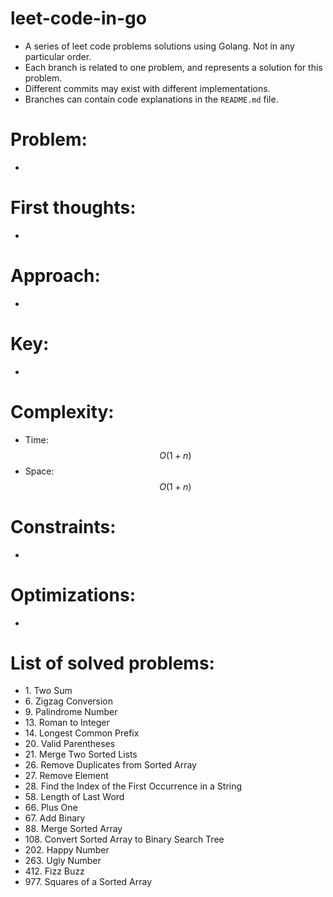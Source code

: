# leet-code-in-go
- A series of leet code problems solutions using Golang. Not in any particular order.
- Each branch is related to one problem, and represents a solution for this problem.
- Different commits may exist with different implementations.
- Branches can contain code explanations in the `README.md` file.

# Problem:
-

# First thoughts:
-

# Approach:
-

# Key:
-

# Complexity:
- Time: $$O(1 + n)$$
- Space: $$O(1 + n)$$

# Constraints:
-

# Optimizations:
-

# List of solved problems:

- 1\. Two Sum
- 6\. Zigzag Conversion
- 9\. Palindrome Number
- 13\. Roman to Integer
- 14\. Longest Common Prefix
- 20\. Valid Parentheses
- 21\. Merge Two Sorted Lists
- 26\. Remove Duplicates from Sorted Array
- 27\. Remove Element
- 28\. Find the Index of the First Occurrence in a String
- 58\. Length of Last Word
- 66\. Plus One
- 67\. Add Binary
- 88\. Merge Sorted Array
- 108\. Convert Sorted Array to Binary Search Tree
- 202\. Happy Number
- 263\. Ugly Number
- 412\. Fizz Buzz
- 977\. Squares of a Sorted Array
